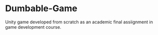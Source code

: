 # Dumbable-Game
Unity game developed from scratch as an academic final assiignment in game development course.
